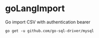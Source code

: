 # goLangImport
Go import CSV with authentication bearer 
```
go get -u github.com/go-sql-driver/mysql
```
